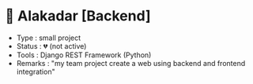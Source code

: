 &#x1F4CC; Alakadar [Backend]
===================
- Type : small project
- Status : &#x1F494; (not active)
- Tools : Django REST Framework (Python)
- Remarks : "my team project create a web using backend and frontend integration"

